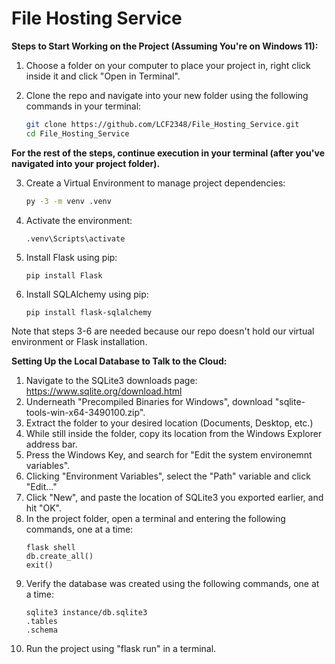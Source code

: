 # File Hosting Service
**Steps to Start Working on the Project (Assuming You're on Windows 11):**

1. Choose a folder on your computer to place your project in, right click inside it and click "Open in Terminal".
   
2. Clone the repo and navigate into your new folder using the following commands in your terminal:
   ```bash
   git clone https://github.com/LCF2348/File_Hosting_Service.git
   cd File_Hosting_Service
**For the rest of the steps, continue execution in your terminal (after you've navigated into your project folder).**

3. Create a Virtual Environment to manage project dependencies:
   ```bash
   py -3 -m venv .venv
4. Activate the environment:
   ```
   .venv\Scripts\activate
5. Install Flask using pip:
   ```
   pip install Flask
6. Install SQLAlchemy using pip:
   ```
   pip install flask-sqlalchemy
Note that steps 3-6 are needed because our repo doesn't hold our virtual environment or Flask installation.

**Setting Up the Local Database to Talk to the Cloud:**
1. Navigate to the SQLite3 downloads page: https://www.sqlite.org/download.html
2. Underneath "Precompiled Binaries for Windows", download "sqlite-tools-win-x64-3490100.zip".
3. Extract the folder to your desired location (Documents, Desktop, etc.)
4. While still inside the folder, copy its location from the Windows Explorer address bar.
5. Press the Windows Key, and search for "Edit the system environemnt variables".
6. Clicking "Environment Variables", select the "Path" variable and click "Edit..."
7. Click "New", and paste the location of SQLite3 you exported earlier, and hit "OK".
8. In the project folder, open a terminal and entering the following commands, one at a time:
   ```
   flask shell
   db.create_all()
   exit()
9. Verify the database was created using the following commands, one at a time:
   ```
   sqlite3 instance/db.sqlite3
   .tables
   .schema
10. Run the project using "flask run" in a terminal.
